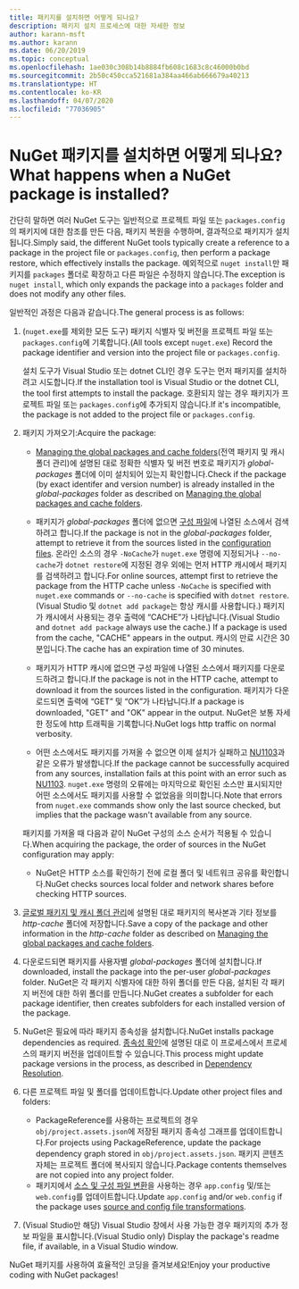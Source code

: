```yaml
---
title: 패키지를 설치하면 어떻게 되나요?
description: 패키지 설치 프로세스에 대한 자세한 정보
author: karann-msft
ms.author: karann
ms.date: 06/20/2019
ms.topic: conceptual
ms.openlocfilehash: 1ae030c308b14b8884fb608c1683c8c46000b0bd
ms.sourcegitcommit: 2b50c450cca521681a384aa466ab666679a40213
ms.translationtype: HT
ms.contentlocale: ko-KR
ms.lasthandoff: 04/07/2020
ms.locfileid: "77036905"
---
```

# <a name="what-happens-when-a-nuget-package-is-installed"></a><span data-ttu-id="7cf6e-103">NuGet 패키지를 설치하면 어떻게 되나요?</span><span class="sxs-lookup"><span data-stu-id="7cf6e-103">What happens when a NuGet package is installed?</span></span>

<span data-ttu-id="7cf6e-104">간단히 말하면 여러 NuGet 도구는 일반적으로 프로젝트 파일 또는 `packages.config`의 패키지에 대한 참조를 만든 다음, 패키지 복원을 수행하며, 결과적으로 패키지가 설치됩니다.</span><span class="sxs-lookup"><span data-stu-id="7cf6e-104">Simply said, the different NuGet tools typically create a reference to a package in the project file or `packages.config`, then perform a package restore, which effectively installs the package.</span></span> <span data-ttu-id="7cf6e-105">예외적으로 `nuget install`만 패키지를 `packages` 폴더로 확장하고 다른 파일은 수정하지 않습니다.</span><span class="sxs-lookup"><span data-stu-id="7cf6e-105">The exception is `nuget install`, which only expands the package into a `packages` folder and does not modify any other files.</span></span>

<span data-ttu-id="7cf6e-106">일반적인 과정은 다음과 같습니다.</span><span class="sxs-lookup"><span data-stu-id="7cf6e-106">The general process is as follows:</span></span>

1. <span data-ttu-id="7cf6e-107">(`nuget.exe`를 제외한 모든 도구) 패키지 식별자 및 버전을 프로젝트 파일 또는 `packages.config`에 기록합니다.</span><span class="sxs-lookup"><span data-stu-id="7cf6e-107">(All tools except `nuget.exe`) Record the package identifier and version into the project file or `packages.config`.</span></span>

   <span data-ttu-id="7cf6e-108">설치 도구가 Visual Studio 또는 dotnet CLI인 경우 도구는 먼저 패키지를 설치하려고 시도합니다.</span><span class="sxs-lookup"><span data-stu-id="7cf6e-108">If the installation tool is Visual Studio or the dotnet CLI, the tool first attempts to install the package.</span></span> <span data-ttu-id="7cf6e-109">호환되지 않는 경우 패키지가 프로젝트 파일 또는 `packages.config`에 추가되지 않습니다.</span><span class="sxs-lookup"><span data-stu-id="7cf6e-109">If it's incompatible, the package is not added to the project file or `packages.config`.</span></span>

2. <span data-ttu-id="7cf6e-110">패키지 가져오기:</span><span class="sxs-lookup"><span data-stu-id="7cf6e-110">Acquire the package:</span></span>
   - <span data-ttu-id="7cf6e-111">[Managing the global packages and cache folders](../consume-packages/managing-the-global-packages-and-cache-folders.md)(전역 패키지 및 캐시 폴더 관리)에 설명된 대로 정확한 식별자 및 버전 번호로 패키지가 *global-packages* 폴더에 이미 설치되어 있는지 확인합니다.</span><span class="sxs-lookup"><span data-stu-id="7cf6e-111">Check if the package (by exact identifer and version number) is already installed in the *global-packages* folder as described on [Managing the global packages and cache folders](../consume-packages/managing-the-global-packages-and-cache-folders.md).</span></span>

   - <span data-ttu-id="7cf6e-112">패키지가 *global-packages* 폴더에 없으면 [구성 파일](../consume-packages/Configuring-NuGet-Behavior.md)에 나열된 소스에서 검색하려고 합니다.</span><span class="sxs-lookup"><span data-stu-id="7cf6e-112">If the package is not in the *global-packages* folder, attempt to retrieve it from the sources listed in the [configuration files](../consume-packages/Configuring-NuGet-Behavior.md).</span></span> <span data-ttu-id="7cf6e-113">온라인 소스의 경우 `-NoCache`가 `nuget.exe` 명령에 지정되거나 `--no-cache`가 `dotnet restore`에 지정된 경우 외에는 먼저 HTTP 캐시에서 패키지를 검색하려고 합니다.</span><span class="sxs-lookup"><span data-stu-id="7cf6e-113">For online sources, attempt first to retrieve the package from the HTTP cache unless `-NoCache` is specified with `nuget.exe` commands or `--no-cache` is specified with `dotnet restore`.</span></span> <span data-ttu-id="7cf6e-114">(Visual Studio 및 `dotnet add package`는 항상 캐시를 사용합니다.) 패키지가 캐시에서 사용되는 경우 출력에 “CACHE”가 나타납니다.</span><span class="sxs-lookup"><span data-stu-id="7cf6e-114">(Visual Studio and `dotnet add package` always use the cache.) If a package is used from the cache, "CACHE" appears in the output.</span></span> <span data-ttu-id="7cf6e-115">캐시의 만료 시간은 30분입니다.</span><span class="sxs-lookup"><span data-stu-id="7cf6e-115">The cache has an expiration time of 30 minutes.</span></span>

   - <span data-ttu-id="7cf6e-116">패키지가 HTTP 캐시에 없으면 구성 파일에 나열된 소스에서 패키지를 다운로드하려고 합니다.</span><span class="sxs-lookup"><span data-stu-id="7cf6e-116">If the package is not in the HTTP cache, attempt to download it from the sources listed in the configuration.</span></span> <span data-ttu-id="7cf6e-117">패키지가 다운로드되면 출력에 “GET” 및 “OK”가 나타납니다.</span><span class="sxs-lookup"><span data-stu-id="7cf6e-117">If a package is downloaded, "GET" and "OK" appear in the output.</span></span> <span data-ttu-id="7cf6e-118">NuGet은 보통 자세한 정도에 http 트래픽을 기록합니다.</span><span class="sxs-lookup"><span data-stu-id="7cf6e-118">NuGet logs http traffic on normal verbosity.</span></span>

   - <span data-ttu-id="7cf6e-119">어떤 소스에서도 패키지를 가져올 수 없으면 이제 설치가 실패하고 [NU1103](../reference/errors-and-warnings/NU1103.md)과 같은 오류가 발생합니다.</span><span class="sxs-lookup"><span data-stu-id="7cf6e-119">If the package cannot be successfully acquired from any sources, installation fails at this point with an error such as [NU1103](../reference/errors-and-warnings/NU1103.md).</span></span> <span data-ttu-id="7cf6e-120">`nuget.exe` 명령의 오류에는 마지막으로 확인된 소스만 표시되지만 어떤 소스에서도 패키지를 사용할 수 없었음을 의미합니다.</span><span class="sxs-lookup"><span data-stu-id="7cf6e-120">Note that errors from `nuget.exe` commands show only the last source checked, but implies that the package wasn't available from any source.</span></span>

   <span data-ttu-id="7cf6e-121">패키지를 가져올 때 다음과 같이 NuGet 구성의 소스 순서가 적용될 수 있습니다.</span><span class="sxs-lookup"><span data-stu-id="7cf6e-121">When acquiring the package, the order of sources in the NuGet configuration may apply:</span></span>

   - <span data-ttu-id="7cf6e-122">NuGet은 HTTP 소스를 확인하기 전에 로컬 폴더 및 네트워크 공유를 확인합니다.</span><span class="sxs-lookup"><span data-stu-id="7cf6e-122">NuGet checks sources local folder and network shares before checking HTTP sources.</span></span>

3. <span data-ttu-id="7cf6e-123">[글로벌 패키지 및 캐시 폴더 관리](../consume-packages/managing-the-global-packages-and-cache-folders.md)에 설명된 대로 패키지의 복사본과 기타 정보를 *http-cache* 폴더에 저장합니다.</span><span class="sxs-lookup"><span data-stu-id="7cf6e-123">Save a copy of the package and other information in the *http-cache* folder as described on [Managing the global packages and cache folders](../consume-packages/managing-the-global-packages-and-cache-folders.md).</span></span>

4. <span data-ttu-id="7cf6e-124">다운로드되면 패키지를 사용자별 *global-packages* 폴더에 설치합니다.</span><span class="sxs-lookup"><span data-stu-id="7cf6e-124">If downloaded, install the package into the per-user *global-packages* folder.</span></span> <span data-ttu-id="7cf6e-125">NuGet은 각 패키지 식별자에 대한 하위 폴더를 만든 다음, 설치된 각 패키지 버전에 대한 하위 폴더를 만듭니다.</span><span class="sxs-lookup"><span data-stu-id="7cf6e-125">NuGet creates a subfolder for each package identifier, then creates subfolders for each installed version of the package.</span></span>

5. <span data-ttu-id="7cf6e-126">NuGet은 필요에 따라 패키지 종속성을 설치합니다.</span><span class="sxs-lookup"><span data-stu-id="7cf6e-126">NuGet installs package dependencies as required.</span></span> <span data-ttu-id="7cf6e-127">[종속성 확인](../concepts/dependency-resolution.md)에 설명된 대로 이 프로세스에서 프로세스의 패키지 버전을 업데이트할 수 있습니다.</span><span class="sxs-lookup"><span data-stu-id="7cf6e-127">This process might update package versions in the process, as described in [Dependency Resolution](../concepts/dependency-resolution.md).</span></span>

6. <span data-ttu-id="7cf6e-128">다른 프로젝트 파일 및 폴더를 업데이트합니다.</span><span class="sxs-lookup"><span data-stu-id="7cf6e-128">Update other project files and folders:</span></span>

    - <span data-ttu-id="7cf6e-129">PackageReference를 사용하는 프로젝트의 경우 `obj/project.assets.json`에 저장된 패키지 종속성 그래프를 업데이트합니다.</span><span class="sxs-lookup"><span data-stu-id="7cf6e-129">For projects using PackageReference, update the package dependency graph stored in `obj/project.assets.json`.</span></span> <span data-ttu-id="7cf6e-130">패키지 콘텐츠 자체는 프로젝트 폴더에 복사되지 않습니다.</span><span class="sxs-lookup"><span data-stu-id="7cf6e-130">Package contents themselves are not copied into any project folder.</span></span>
    - <span data-ttu-id="7cf6e-131">패키지에서 [소스 및 구성 파일 변환](../create-packages/source-and-config-file-transformations.md)을 사용하는 경우 `app.config` 및/또는 `web.config`를 업데이트합니다.</span><span class="sxs-lookup"><span data-stu-id="7cf6e-131">Update `app.config` and/or `web.config` if the package uses [source and config file transformations](../create-packages/source-and-config-file-transformations.md).</span></span>

7. <span data-ttu-id="7cf6e-132">(Visual Studio만 해당) Visual Studio 창에서 사용 가능한 경우 패키지의 추가 정보 파일을 표시합니다.</span><span class="sxs-lookup"><span data-stu-id="7cf6e-132">(Visual Studio only) Display the package's readme file, if available, in a Visual Studio window.</span></span>

<span data-ttu-id="7cf6e-133">NuGet 패키지를 사용하여 효율적인 코딩을 즐겨보세요!</span><span class="sxs-lookup"><span data-stu-id="7cf6e-133">Enjoy your productive coding with NuGet packages!</span></span>
